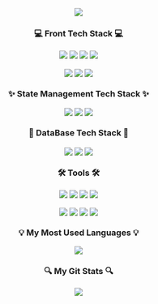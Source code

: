 <p align='center'>
    <img src="https://capsule-render.vercel.app/api?type=waving&color=auto&height=200&section=header&text=capsule%20render&fontSize=50&animation=fadeIn&fontAlignY=38&descAlignY=51&descAlign=62"/>
</p>

<h3 align="center">💻 Front Tech Stack 💻</h3>
<p align="center">
    <img align="center" src="https://img.shields.io/badge/HTML-white.svg?style=for-the-badge&logo=html5&logoColor=E34F26" />
    <img align="center" src="https://img.shields.io/badge/CSS-white.svg?style=for-the-badge&logo=css3&logoColor=1572B6" />
    <img align="center" src="https://img.shields.io/badge/JavaScript-white.svg?style=for-the-badge&logo=javascript&logoColor=F7DF1E" />
    <img align="center" src="https://img.shields.io/badge/React-white.svg?style=for-the-badge&logo=react&logoColor=61DAFB" />
    <br/>
    <br/>
    <img align="center" src="https://img.shields.io/badge/TypeScript-white.svg?style=for-the-badge&logo=typescript&logoColor=61DAFB" />
    <img align="center" src="https://img.shields.io/badge/styled components-white.svg?style=for-the-badge&logo=styled-components&logoColor=DB7093" />
    <img align="center" src="https://img.shields.io/badge/Tailwind CSS-white.svg?style=for-the-badge&logo=TailwindCSS&logoColor=06B6D4" />
</p>

<h3 align="center">✨ State Management Tech Stack ✨</h3>
<p align="center">
    <img align="center" src="https://img.shields.io/badge/Recoil-white.svg?style=for-the-badge&logo=recoil&logoColor=3578E5" />
    <img align="center" src="https://img.shields.io/badge/Zustand-white.svg?style=for-the-badge&logo=zustand&logoColor=1572B6" />
    <img align="center" src="https://img.shields.io/badge/Redux-white.svg?style=for-the-badge&logo=redux&logoColor=764ABC" />
</p>

<h3 align="center">💾 DataBase Tech Stack 💾</h3>
<p align="center">
    <img align="center" src="https://img.shields.io/badge/My SQL-white.svg?style=for-the-badge&logo=mysql&logoColor=4479A1" />
    <img align="center" src="https://img.shields.io/badge/FireBase-white.svg?style=for-the-badge&logo=firebase&logoColor=DD2C00" />
    <img align="center" src="https://img.shields.io/badge/Maria DB-white.svg?style=for-the-badge&logo=mariadb&logoColor=003545" />
</p>

<h3 align="center">🛠️ Tools 🛠️</h3>
<p align="center">
    <img align="center" src="https://img.shields.io/badge/GIT-white.svg?style=for-the-badge&logo=git&logoColor=F05032" />
    <img align="center" src="https://img.shields.io/badge/Notion-white.svg?style=for-the-badge&logo=notion&logoColor=000000" />
    <img align="center" src="https://img.shields.io/badge/Figma-white.svg?style=for-the-badge&logo=figma&logoColor=F24E1E" />
    <img align="center" src="https://img.shields.io/badge/VScode-white.svg?style=for-the-badge&logo=visualstudiocode&logoColor=4479A1" />
    <br/>
    <br/>
    <img align="center" src="https://img.shields.io/badge/Eclipse IDE-white.svg?style=for-the-badge&logo=eclipseide&logoColor=2C2255" />
    <img align="center" src="https://img.shields.io/badge/GitHub-white.svg?style=for-the-badge&logo=github&logoColor=181717" />
    <img align="center" src="https://img.shields.io/badge/Discord-white.svg?style=for-the-badge&logo=discord&logoColor=5865F2" />
    <img align="center" src="https://img.shields.io/badge/Slack-white.svg?style=for-the-badge&logo=slack&logoColor=4A154B" />
</p>

<h3 align="center">💡 My Most Used Languages 💡</h3>
<p align="center">
  <a href="https://github.com/jiwoopark727">
    <img align="center" src="https://github-readme-stats.vercel.app/api/top-langs/?username=jiwoopark727&layout=compact&show_icons=true&show_owner=true&hide_title=false&theme=radical" />
  </a>
</p>

<h3 align="center">🔍 My Git Stats 🔍</h3>
<p align="center">
  <a href="https://github.com/jiwoopark727">
    <img align="center" src="https://github-readme-stats.vercel.app/api?username=jiwoopark727&hide=${가릴항목}&hide_title=${타이틀숨김}&show_icons=true&include_all_commits=false&theme=radical" />
  </a>
</p>

<!--
**jiwoopark727/jiwoopark727** is a ✨ _special_ ✨ repository because its `README.md` (this file) appears on your GitHub profile.

Here are some ideas to get you started:

- 🔭 I’m currently working on ...
- 🌱 I’m currently learning ...
- 👯 I’m looking to collaborate on ...
- 🤔 I’m looking for help with ...
- 💬 Ask me about ...
- 📫 How to reach me: ...
- 😄 Pronouns: ...
- ⚡ Fun fact: ...
-->
